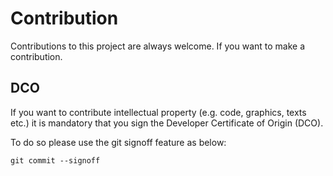 # Contribution

Contributions to this project are always welcome. If you want to make a
contribution. 


## DCO

If you want to contribute intellectual property (e.g. code, graphics,
texts etc.) it is mandatory that you sign the Developer Certificate of
Origin (DCO).

To do so please use the git signoff feature as below:

```
git commit --signoff
```

